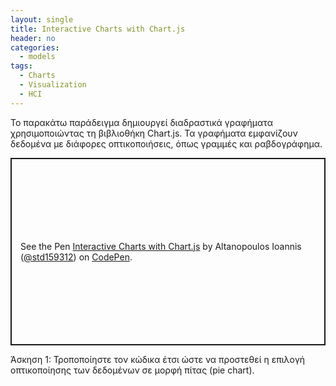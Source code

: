 ```yaml
---
layout: single
title: Interactive Charts with Chart.js
header: no
categories:
  - models
tags:
  - Charts
  - Visualization
  - HCI
---
```



Το παρακάτω παράδειγμα δημιουργεί διαδραστικά γραφήματα χρησιμοποιώντας τη βιβλιοθήκη Chart.js. Τα γραφήματα εμφανίζουν δεδομένα με διάφορες οπτικοποιήσεις, όπως γραμμές και ραβδογράφημα. 

<p class="codepen" data-height="300" data-default-tab="html,result" data-slug-hash="NWmEKwG" data-user="std159312" style="height: 300px; box-sizing: border-box; display: flex; align-items: center; justify-content: center; border: 2px solid; margin: 1em 0; padding: 1em;">
  <span>See the Pen <a href="https://codepen.io/std159312/pen/NWmEKwG">
  Interactive Charts with Chart.js</a> by Altanopoulos Ioannis (<a href="https://codepen.io/std159312">@std159312</a>)
  on <a href="https://codepen.io">CodePen</a>.</span>
</p>
<script async src="https://cpwebassets.codepen.io/assets/embed/ei.js"></script>

Άσκηση 1: Τροποποίηστε τον κώδικα έτσι ώστε να προστεθεί η επιλογή οπτικοποίησης των δεδομένων σε μορφή πίτας (pie chart).
